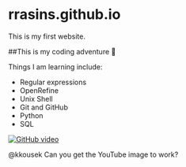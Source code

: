 # rrasins.github.io
This is my first website.

##This is my coding adventure :rocket:

Things I am learning include:
* Regular expressions
* OpenRefine
* Unix Shell
* Git and GitHub
* Python
* SQL

[![GitHub video](http://img.youtube.com/vi/qwLDACQeWBI/0.jpg)](https://www.youtube.com/watch?v=qwLDACQeWBI)

@kkousek Can you get the YouTube image to work?